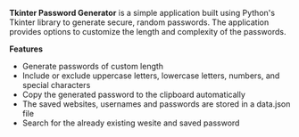 **Tkinter Password Generator** is a simple application built using Python's Tkinter library to generate secure, random passwords. The application provides options to customize the length and complexity of the passwords.

**Features**
* Generate passwords of custom length
* Include or exclude uppercase letters, lowercase letters, numbers, and special characters
* Copy the generated password to the clipboard automatically
* The saved websites, usernames and passwords are stored in a data.json file
* Search for the already existing wesite and saved password
